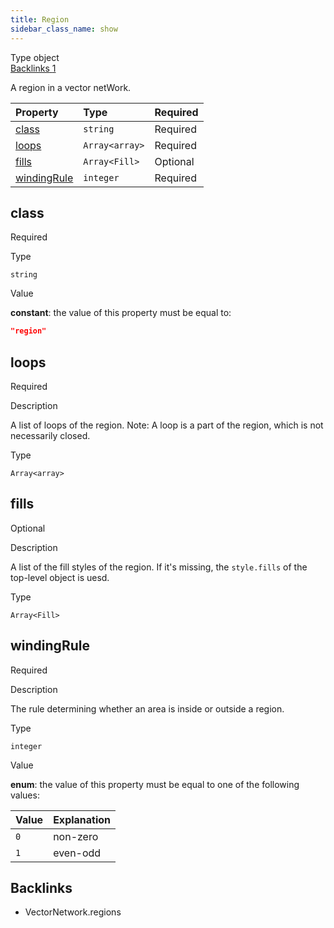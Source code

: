 ```yaml
---
title: Region
sidebar_class_name: show
---
```


<div className="section-badges">

<div className="badge type">
        <span className="label">Type</span>
        <span className="value">object</span>
      </div>

<a href="#backlinks" className="badge backlinks">
          <span className="label">Backlinks</span>
          <span className="value">1</span>
        </a>

</div>

A region in a vector netWork.

<div className="property-preview">

<div className="property-table">

| Property                    | Type                                                                        | Required                                            |
| :-------------------------- | :-------------------------------------------------------------------------- | :-------------------------------------------------- |
| [class](#class)             | `string`                                                                    | <span className="property-required">Required</span> |
| [loops](#loops)             | `Array<array>`                                                              | <span className="property-required">Required</span> |
| [fills](#fills)             | <code>Array&lt;<Link to="/specs/vectorgraphics/fill">Fill</Link>&gt;</code> | <span className="property-optional">Optional</span> |
| [windingRule](#windingrule) | `integer`                                                                   | <span className="property-required">Required</span> |

</div>

</div>

<div className="property">

<div className="property-heading">

## class

<span className="property-required">Required</span>

</div>

<div className="property-item">

Type

`string`

</div>

<div className="property-item">

Value

<div className="value-description">

**constant**: the value of this property must be equal to:

```json
"region"
```

</div>

</div>

</div>

<div className="property">

<div className="property-heading">

## loops

<span className="property-required">Required</span>

</div>

<div className="property-item">

Description

A list of loops of the region.
Note: A loop is a part of the region, which is not necessarily closed.

</div>

<div className="property-item">

Type

`Array<array>`

</div>

</div>

<div className="property">

<div className="property-heading">

## fills

<span className="property-optional">Optional</span>

</div>

<div className="property-item">

Description

A list of the fill styles of the region. If it's missing, the `style.fills` of the top-level object is uesd.

</div>

<div className="property-item">

Type

<code>Array&lt;<Link to="/specs/vectorgraphics/fill">Fill</Link>&gt;</code>

</div>

</div>

<div className="property">

<div className="property-heading">

## windingRule

<span className="property-required">Required</span>

</div>

<div className="property-item">

Description

The rule determining whether an area is inside or outside a region.

</div>

<div className="property-item">

Type

`integer`

</div>

<div className="property-item">

Value

<div className="value-description">

**enum**: the value of this property must be equal to one of the following values:

| Value | Explanation                                      |
| :---- | :----------------------------------------------- |
| `0`   | <div className="enum-description">non-zero</div> |
| `1`   | <div className="enum-description">even-odd</div> |

</div>

</div>

</div>

<div id="backlinks" className="section-backlinks">

<div className="backlinks-title"><h2>Backlinks</h2></div>

<ul className="backlinks-list">

<li className="backlink">
      <Link to='/specs/vectorgraphics/vector-network#regions'>VectorNetwork.regions</Link>
      </li>

</ul>

</div>
